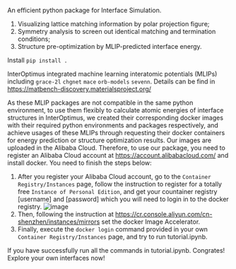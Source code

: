 An efficient python package for Interface Simulation.
1. Visualizing lattice matching information by polar projection figure;
2. Symmetry analysis to screen out identical matching and termination conditions;
3. Structure pre-optimization by MLIP-predicted interface energy.

Install
`pip install .`

InterOptimus integrated machine learning interatomic potentials (MLIPs) including `grace-2l` `chgnet` `mace` `orb-models` `sevenn`. Details can be find in https://matbench-discovery.materialsproject.org/

As these MLIP packages are not compatible in the same python environment, to use them flexibly to calculate atomic energies of interface structures in InterOptimus, we created their corresponding docker images with their required python environments and packages respectively, and achieve usages of these MLIPs through requesting their docker containers for energy prediction or structure optimization results. Our images are uploaded in the Alibaba Cloud. Therefore, to use our package, you need to register an Alibaba Cloud account at https://account.alibabacloud.com/ and install docker. You need to finish the steps below:

1. After you register your Alibaba Cloud account, go to the `Container Registry/Instances` page, follow the instruction to register for a totally free `Instance of Personal Edition`, and get your countainer registry [username] and [password] which you will need to login in to the docker registry.
![image](https://github.com/user-attachments/assets/bd4240f8-f9d2-4f36-990b-579963a7462a)
2. Then, following the instruction at https://cr.console.aliyun.com/cn-shenzhen/instances/mirrors set the docker Image Accelerator.
3. Finally, execute the `docker login` command provided in your own `Container Registry/Instances` page, and try to run tutorial.ipynb.

If you have successfully run all the commands in tutorial.ipynb. Congrates! Explore your own interfaces now!
